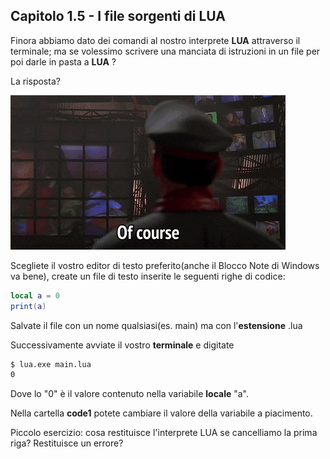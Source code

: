 ## Capitolo 1.5 - I file sorgenti di LUA

Finora abbiamo dato dei comandi al nostro interprete **LUA** attraverso il terminale; ma se volessimo scrivere una manciata di istruzioni in un file per poi darle in pasta a **LUA** ?

La risposta? 

![](https://github.com/MiccelGDG/intro-lua/blob/master/img/off-course.gif)



Scegliete il vostro editor di testo preferito(anche il Blocco Note di Windows va bene), create un file di testo inserite le seguenti righe di codice:



```lua
local a = 0
print(a)

```

Salvate il file con un nome qualsiasi(es. main) ma con l'**estensione** .lua

Successivamente avviate il vostro **terminale** e digitate 



```sh
$ lua.exe main.lua
0

```

Dove lo "0" è il valore contenuto nella variabile **locale** "a".

Nella cartella **code1** potete cambiare il valore della variabile a piacimento.

Piccolo esercizio: cosa restituisce l'interprete LUA se cancelliamo la prima riga? Restituisce un errore? 
